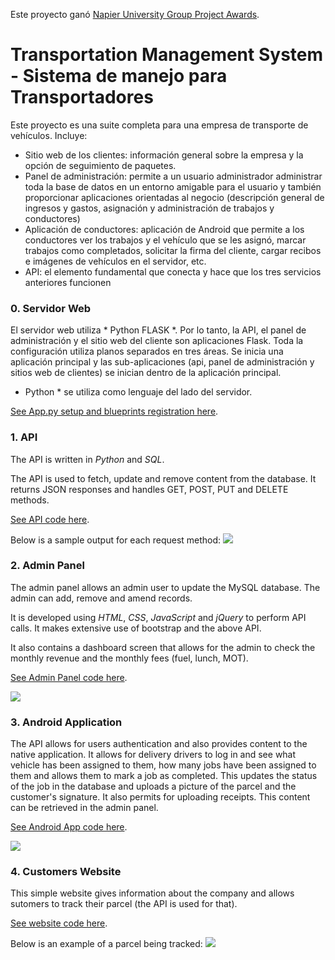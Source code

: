 Este proyecto ganó [Napier University Group Project Awards](https://www.napier.ac.uk/about-us/our-schools/school-of-computing/student-stories/computershare-awards-2020).

# Transportation Management System - Sistema de manejo para Transportadores

Este proyecto es una suite completa para una empresa de transporte de vehículos. Incluye:

 - Sitio web de los clientes: información general sobre la empresa y la opción de seguimiento de paquetes.
 - Panel de administración: permite a un usuario administrador administrar toda la base de datos en un entorno amigable para el usuario y también proporcionar aplicaciones   orientadas al negocio (descripción general de ingresos y gastos, asignación y administración de trabajos y conductores)
 - Aplicación de conductores: aplicación de Android que permite a los conductores ver los trabajos y el vehículo que se les asignó, marcar trabajos como completados, solicitar la firma del cliente, cargar recibos e imágenes de vehículos en el servidor, etc.
 - API: el elemento fundamental que conecta y hace que los tres servicios anteriores funcionen


### 0. Servidor Web

El servidor web utiliza * Python FLASK *. Por lo tanto, la API, el panel de administración y el sitio web del cliente son aplicaciones Flask.
Toda la configuración utiliza planos separados en tres áreas. Se inicia una aplicación principal y las sub-aplicaciones (api, panel de administración y sitios web de clientes) se inician dentro de la aplicación principal.
* Python * se utiliza como lenguaje del lado del servidor.


[See App.py setup and blueprints registration here](https://github.com/musevarg/Transportation-Management-System/blob/master/API-and-Admin-Panel/App/App/App.py).

### 1. API

The API is written in *Python* and *SQL*.

The API is used to fetch, update and remove content from the database. It returns JSON responses and handles GET, POST, PUT and DELETE methods.

[See API code here](https://github.com/musevarg/Transportation-Management-System/blob/master/API-and-Admin-Panel/App/App/API/RestAPI.py).

Below is a sample output for each request method:
![](https://raw.githubusercontent.com/musevarg/Transportation-Management-System/master/pic1.png)

### 2. Admin Panel

The admin panel allows an admin user to update the MySQL database. The admin can add, remove and amend records.

It is developed using *HTML*, *CSS*, *JavaScript* and *jQuery* to perform API calls. It makes extensive use of bootstrap and the above API.

It also contains a dashboard screen that allows for the admin to check the monthly revenue and the monthly fees (fuel, lunch, MOT).

[See Admin Panel code here](https://github.com/musevarg/Transportation-Management-System/tree/master/API-and-Admin-Panel/App/App/AdminPanel).

![](https://raw.githubusercontent.com/musevarg/Transportation-Management-System/master/pic2.png)

### 3. Android Application

The API allows for users authentication and also provides content to the native application.
It allows for delivery drivers to log in and see what vehicle has been assigned to them, how many jobs have been assigned to them and allows them to mark a job as completed. This updates the status of the job in the database and uploads a picture of the parcel and the customer's signature.
It also permits for uploading receipts. This content can be retrieved in the admin panel.

[See Android App code here](https://github.com/musevarg/Transportation-Management-System/tree/master/Drivers-Android-App/app/src/main).

![](https://raw.githubusercontent.com/musevarg/Transportation-Management-System/master/pic3.png)

### 4. Customers Website

This simple website gives information about the company and allows sutomers to track their parcel (the API is used for that).

[See website code here](https://github.com/musevarg/Transportation-Management-System/tree/master/API-and-Admin-Panel/App/App/Website).

Below is an example of a parcel being tracked:
![](https://raw.githubusercontent.com/musevarg/Transportation-Management-System/master/pic4.png)
